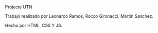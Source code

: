 Projecto UTN
 
Trabajo realizado por Leonardo Ramos, Rocco Gironacci, Martin Sanchez.

Hecho por HTML, CSS Y JS.
